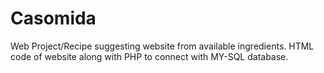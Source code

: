 # Casomida
Web Project/Recipe suggesting website from available ingredients. HTML code of website along with PHP to connect with MY-SQL database.
